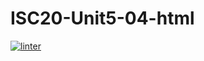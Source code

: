 # ISC20-Unit5-04-html
 [![linter](https://github.com/Samuel-Webster-Is-Da-Best/ISC20-Unit5-04-html/workflows/linter/badge.svg)](https://github.com/marketplace/actions/super-linter)
